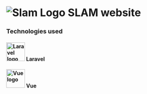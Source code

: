 # ![Slam Logo][SlamLogo] SLAM website

### Technologies used
#### <p><img height="50" src="https://cdn.worldvectorlogo.com/logos/laravel-1.svg" alt="Laravel logo"> Laravel </p>
#### <p><img height="50" src="https://vuejs.org/images/logo.png" alt="Vue logo"> Vue </p>


[SlamLogo]: https://i.imgur.com/yUEddOv.png "Slam Logo"
